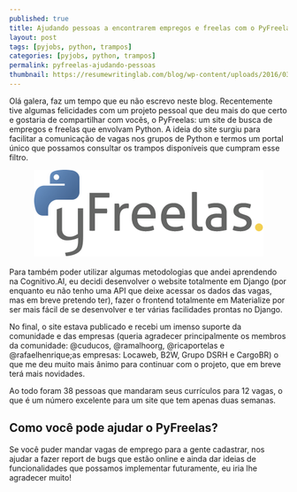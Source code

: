 ```yaml
---
published: true
title: Ajudando pessoas a encontrarem empregos e freelas com o PyFreelas
layout: post
tags: [pyjobs, python, trampos]
categories: [pyjobs, python, trampos]
permalink: pyfreelas-ajudando-pessoas
thumbnail: https://resumewritinglab.com/blog/wp-content/uploads/2016/03/freelancing-tips.jpg
---
```

Olá galera, faz um tempo que eu não escrevo neste blog. Recentemente tive algumas felicidades com um projeto pessoal que deu mais do que certo e gostaria de compartilhar com vocês, o PyFreelas: um site de busca de empregos e freelas que envolvam Python. A ideia do site surgiu para facilitar a comunicação de vagas nos grupos de Python e termos um portal único que possamos consultar os trampos disponíveis que cumpram esse filtro.
<br/>
<center><a href="http://www.pyfreelas.com.br"><img src="/pyFreelas.png"></a></center>
<br/>
Para também poder utilizar algumas metodologias que andei aprendendo na Cognitivo.AI, eu decidi desenvolver o website totalmente em Django (por enquanto eu não tenho uma API que deixe acessar os dados das vagas, mas em breve pretendo ter), fazer o frontend totalmente em Materialize por ser mais fácil de se desenvolver e ter várias facilidades prontas no Django.

No final, o site estava publicado e recebi um imenso suporte da comunidade e das empresas (queria agradecer principalmente os membros da comunidade: @cuducos, @ramalhoorg, @ricaportelas e @rafaelhenrique;as empresas: Locaweb, B2W, Grupo DSRH e CargoBR) o que me deu muito mais ânimo para continuar com o projeto, que em breve terá mais novidades.

Ao todo foram 38 pessoas que mandaram seus currículos para 12 vagas, o que é um número excelente para um site que tem apenas duas semanas.

## Como você pode ajudar o PyFreelas?

Se você puder mandar vagas de emprego para a gente cadastrar, nos ajudar a fazer report de bugs que estão online e ainda dar ideias de funcionalidades que possamos implementar futuramente, eu iria lhe agradecer muito!
